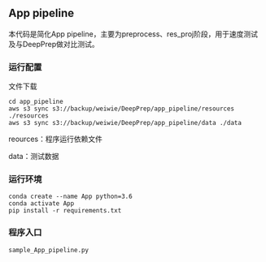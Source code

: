 ## App pipeline
本代码是简化App pipeline，主要为preprocess、res_proj阶段，用于速度测试及与DeepPrep做对比测试。

### 运行配置

文件下载
```shell
cd app_pipeline
aws s3 sync s3://backup/weiwie/DeepPrep/app_pipeline/resources ./resources
aws s3 sync s3://backup/weiwie/DeepPrep/app_pipeline/data ./data
```
reources：程序运行依赖文件

data：测试数据
### 运行环境
```shell
conda create --name App python=3.6
conda activate App
pip install -r requirements.txt
```
### 程序入口
```
sample_App_pipeline.py
```